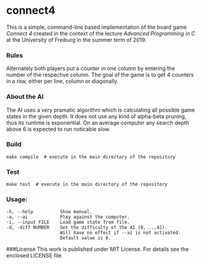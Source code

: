 # connect4
This is a simple, command-line based implementation of the board game _Connect 4_ created in the context of the lecture _Advanced Programming in C_ at the University of Freiburg in the summer term of 2019.

### Rules
Alternately both players put a counter in one column by entering the number of the respective column.
The goal of the game is to get 4 counters in a row, either per line, column or diagonally.

### About the AI
The AI uses a very pramatic algorithm which is calculating all possible game states in the given depth.
It does not use any kind of alpha-beta pruning, thus its runtime is exponential.
On an average computer any search depth above 6 is expected to run noticable slow.

### Build
    make compile  # execute in the main directory of the repository

### Test
    make test  # execute in the main directory of the repository

### Usage:
    -h, --help          Show manual.
    -a, --ai            Play against the computer.
    -i, --input FILE    Load game state from file.
    -d, -diff NUMBER    Set the difficulty of the AI (0,...,42).
                        Will have no effect if --ai is not activated.
                        Default value is 6.

###License
This work is published under MIT License. For details see the enclosed LICENSE file.